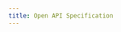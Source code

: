 ```yaml
---
title: Open API Specification
---
```


<SwaggerUI url="https://api-k8s.staging.notification.cdssandbox.xyz/v2/openapi-en" />